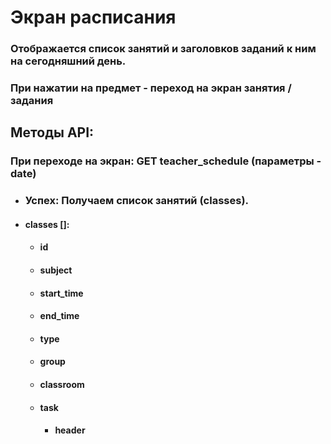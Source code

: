 # Экран расписания
### Отображается список занятий и заголовков заданий к ним на сегодняшний день.
### При нажатии на предмет - переход на экран занятия / задания
## Методы API:
### При переходе на экран: GET teacher_schedule (параметры - date)
- ### Успех: Получаем список занятий (classes).
- #### classes []:
  - #### id
  - #### subject
  - #### start_time
  - #### end_time
  - #### type
  - #### group
  - #### classroom
  - #### task
    - #### header